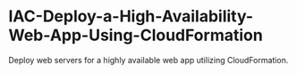 # IAC-Deploy-a-High-Availability-Web-App-Using-CloudFormation
Deploy web servers for a highly available web app utilizing CloudFormation.
